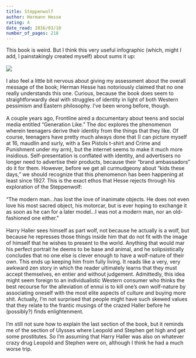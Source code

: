 ```yaml
---
title: Steppenwolf
author: Hermann Hesse
rating: 4
date_read: 2016/03/10
number_of_pages: 218
---
```


This book is weird. But I think this very useful infographic (which, might I add, I painstakingly created myself) about sums it up:<br/><br/><img src="https://i.imgflip.com/10lxkt.jpg"><br/><br/>I also feel a little bit nervous about giving my assessment about the overall message of the book; Herman Hesse has notoriously claimed that no one really understands this one. Curious, because the book does seem to straightforwardly deal with struggles of identity in light of both Western pessimism and Eastern philosophy. I’ve been wrong before, though.<br/><br/>A couple years ago, Frontline aired a documentary about teens and social media entitled “Generation Like.” The doc explores the phenomenon wherein teenagers derive their identity from the things that they like. Of course, teenagers have pretty much always done that (I can picture myself at 16, maudlin and surly, with a Sex Pistols t-shirt and Crime and Punishment under my arm), but the internet seems to make it much more insidious. Self-presentation is conflated with identity, and advertisers no longer need to advertise their products, because their “brand ambassadors” do it for them. However, before we get all curmudgeony about “kids these days,” we should recognize that this phenomenon has been happening at least since 1927. This is the exact ethos that Hesse rejects through his exploration of the Steppenwolf:<br/><br/>“The modern man...has lost the love of inanimate objects. He does not even love his most sacred object, his motorcar, but is ever hoping to exchange it as soon as he can for a later model...I was not a modern man, nor an old-fashioned one either."<br/><br/>Harry Haller sees himself as part wolf, not because he actually is a wolf, but because he represses those things inside him that do not fit with the image of himself that he wishes to present to the world. Anything that would mar his perfect portrait he deems to be base and animal, and he solipsistically concludes that no one else is clever enough to have a wolf-nature of their own. This ends up keeping him from fully living. It reads like a very, very awkward zen story in which the reader ultimately learns that they must accept themselves, en entier and without judgement. Admittedly, this idea might seem foreign to an individualistic Western consumer who thinks the best recourse for the alleviation of ennui is to kill one’s own wolf-nature by associating oneself with the most elite aspects of culture and buying more shit. Actually, I’m not surprised that people might have such skewed values that they relate to the frantic musings of the crazed Haller before he (possibly?) finds enlightenment.<br/><br/>I’m still not sure how to explain the last section of the book, but it reminds me of the section of Ulysses where Leopold and Stephen get high and get some prostitutes. So I’m assuming that Harry Haller was also on whatever crazy drug Leopold and Stephen were on, although I think he had a much worse trip.